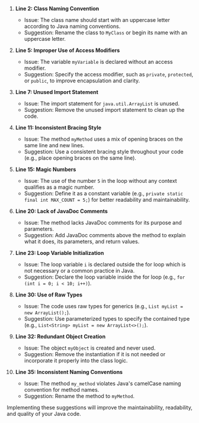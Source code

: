 1. **Line 2: Class Naming Convention**  
   - Issue: The class name should start with an uppercase letter according to Java naming conventions.  
   - Suggestion: Rename the class to `MyClass` or begin its name with an uppercase letter.

2. **Line 5: Improper Use of Access Modifiers**  
   - Issue: The variable `myVariable` is declared without an access modifier.  
   - Suggestion: Specify the access modifier, such as `private`, `protected`, or `public`, to improve encapsulation and clarity.

3. **Line 7: Unused Import Statement**  
   - Issue: The import statement for `java.util.ArrayList` is unused.  
   - Suggestion: Remove the unused import statement to clean up the code.

4. **Line 11: Inconsistent Bracing Style**  
   - Issue: The method `myMethod` uses a mix of opening braces on the same line and new lines.  
   - Suggestion: Use a consistent bracing style throughout your code (e.g., place opening braces on the same line).

5. **Line 15: Magic Numbers**  
   - Issue: The use of the number `5` in the loop without any context qualifies as a magic number.  
   - Suggestion: Define it as a constant variable (e.g., `private static final int MAX_COUNT = 5;`) for better readability and maintainability.

6. **Line 20: Lack of JavaDoc Comments**  
   - Issue: The method lacks JavaDoc comments for its purpose and parameters.  
   - Suggestion: Add JavaDoc comments above the method to explain what it does, its parameters, and return values.

7. **Line 23: Loop Variable Initialization**  
   - Issue: The loop variable `i` is declared outside the for loop which is not necessary or a common practice in Java.  
   - Suggestion: Declare the loop variable inside the for loop (e.g., `for (int i = 0; i < 10; i++)`).

8. **Line 30: Use of Raw Types**  
   - Issue: The code uses raw types for generics (e.g., `List myList = new ArrayList();`).  
   - Suggestion: Use parameterized types to specify the contained type (e.g., `List<String> myList = new ArrayList<>();`).

9. **Line 32: Redundant Object Creation**  
   - Issue: The object `myObject` is created and never used.  
   - Suggestion: Remove the instantiation if it is not needed or incorporate it properly into the class logic.

10. **Line 35: Inconsistent Naming Conventions**  
    - Issue: The method `my_method` violates Java's camelCase naming convention for method names.  
    - Suggestion: Rename the method to `myMethod`.

Implementing these suggestions will improve the maintainability, readability, and quality of your Java code.